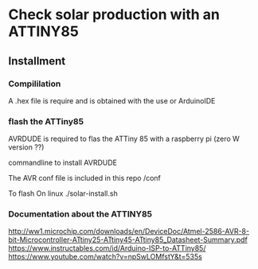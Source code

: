 # Check solar production with an ATTINY85

## Installment
### Compililation
A .hex file is require and is obtained with the use or ArduinoIDE

### flash the ATTiny85

AVRDUDE is required to flas the ATTiny 85 with a raspberry pi (zero W version ??)

commandline to install AVRDUDE

The AVR conf file is included in this repo
/conf

To flash
On linux ./solar-install.sh


### Documentation about the ATTINY85

http://ww1.microchip.com/downloads/en/DeviceDoc/Atmel-2586-AVR-8-bit-Microcontroller-ATtiny25-ATtiny45-ATtiny85_Datasheet-Summary.pdf
https://www.instructables.com/id/Arduino-ISP-to-ATTiny85/
https://www.youtube.com/watch?v=npSwLOMfstY&t=535s

